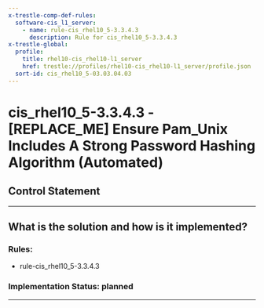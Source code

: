 ```yaml
---
x-trestle-comp-def-rules:
  software-cis_l1_server:
    - name: rule-cis_rhel10_5-3.3.4.3
      description: Rule for cis_rhel10_5-3.3.4.3
x-trestle-global:
  profile:
    title: rhel10-cis_rhel10-l1_server
    href: trestle://profiles/rhel10-cis_rhel10-l1_server/profile.json
  sort-id: cis_rhel10_5-03.03.04.03
---
```


# cis_rhel10_5-3.3.4.3 - \[REPLACE_ME\] Ensure Pam_Unix Includes A Strong Password Hashing Algorithm (Automated)

## Control Statement

______________________________________________________________________

## What is the solution and how is it implemented?

<!-- For implementation status enter one of: implemented, partial, planned, alternative, not-applicable -->

<!-- Note that the list of rules under ### Rules: is read-only and changes will not be captured after assembly to JSON -->

<!-- Add control implementation description here for control: cis_rhel10_5-3.3.4.3 -->

### Rules:

  - rule-cis_rhel10_5-3.3.4.3

### Implementation Status: planned

______________________________________________________________________
